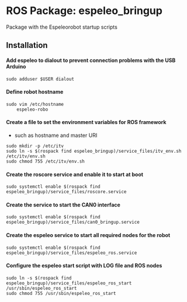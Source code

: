# ROS Package: espeleo_bringup
Package with the Espeleorobot startup scripts

## Installation

#### Add espeleo to dialout to prevent connection problems with the USB Arduino
```
sudo adduser $USER dialout
```

#### Define robot hostname
```
sudo vim /etc/hostname
    espeleo-robo
```

#### Create a file to set the environment variables for ROS framework
- such as hostname and master URI
```
sudo mkdir -p /etc/itv
sudo ln -s $(rospack find espeleo_bringup)/service_files/itv_env.sh /etc/itv/env.sh
sudo chmod 755 /etc/itv/env.sh
```

#### Create the roscore service and enable it to start at boot
```
sudo systemctl enable $(rospack find espeleo_bringup)/service_files/roscore.service
```

#### Create the service to start the CAN0 interface
```
sudo systemctl enable $(rospack find espeleo_bringup)/service_files/can0_bringup.service
```

#### Create the espeleo service to start all required nodes for the robot
```
sudo systemctl enable $(rospack find espeleo_bringup)/service_files/espeleo_ros.service 
```
#### Configure the espeleo start script with LOG file and ROS nodes
```
sudo ln -s $(rospack find espeleo_bringup)/service_files/espeleo_ros_start /usr/sbin/espeleo_ros_start
sudo chmod 755 /usr/sbin/espeleo_ros_start
